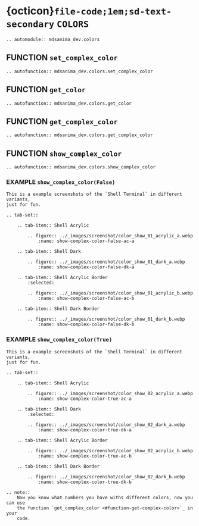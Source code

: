 # {octicon}`file-code;1em;sd-text-secondary` `COLORS`

```{eval-rst}
.. automodule:: mdsanima_dev.colors
```

## FUNCTION `set_complex_color`

```{eval-rst}
.. autofunction:: mdsanima_dev.colors.set_complex_color
```

## FUNCTION `get_color`

```{eval-rst}
.. autofunction:: mdsanima_dev.colors.get_color
```

## FUNCTION `get_complex_color`

```{eval-rst}
.. autofunction:: mdsanima_dev.colors.get_complex_color
```

## FUNCTION `show_complex_color`

```{eval-rst}
.. autofunction:: mdsanima_dev.colors.show_complex_color
```

### EXAMPLE `show_complex_color(False)`

```{eval-rst}
This is a example screenshots of the `Shell Terminal` in different variants,
just for fun.
```

```{eval-rst}
.. tab-set::

    .. tab-item:: Shell Acrylic

        .. figure:: ../_images/screenshot/color_show_01_acrylic_a.webp
            :name: show-complex-color-false-ac-a

    .. tab-item:: Shell Dark

        .. figure:: ../_images/screenshot/color_show_01_dark_a.webp
            :name: show-complex-color-false-dk-a

    .. tab-item:: Shell Acrylic Border
        :selected:

        .. figure:: ../_images/screenshot/color_show_01_acrylic_b.webp
            :name: show-complex-color-false-ac-b

    .. tab-item:: Shell Dark Border

        .. figure:: ../_images/screenshot/color_show_01_dark_b.webp
            :name: show-complex-color-false-dk-b
```

### EXAMPLE `show_complex_color(True)`

```{eval-rst}
This is a example screenshots of the `Shell Terminal` in different variants,
just for fun.
```

```{eval-rst}
.. tab-set::

    .. tab-item:: Shell Acrylic

        .. figure:: ../_images/screenshot/color_show_02_acrylic_a.webp
            :name: show-complex-color-true-ac-a

    .. tab-item:: Shell Dark
        :selected:

        .. figure:: ../_images/screenshot/color_show_02_dark_a.webp
            :name: show-complex-color-true-dk-a

    .. tab-item:: Shell Acrylic Border

        .. figure:: ../_images/screenshot/color_show_02_acrylic_b.webp
            :name: show-complex-color-true-ac-b

    .. tab-item:: Shell Dark Border

        .. figure:: ../_images/screenshot/color_show_02_dark_b.webp
            :name: show-complex-color-true-dk-b
```

```{eval-rst}
.. note::
    Now you know what numbers you have withs different colors, now you can use
    the function `get_complex_color <#function-get-complex-color>`_ in your
    code.
```
